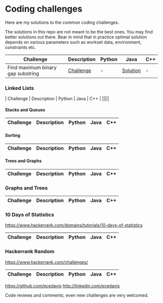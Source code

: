 # Coding challenges
Here are my solutions to the common coding challenges. 

The solutions in this repo are not meant to be the best ones. You may find better solutions out there. Bear in mind that in practice optimal solution depends on various parameters such as workset data, environment, constraints etc.

| Challenge  | Description  |  Python | Java | C++ |
|---|---|---|---|---|
|Find maximum binary gap substring | [Challenge](https://app.codility.com/programmers/lessons/1-iterations/binary_gap/) | - | [Solution](https://github.com/ecedavis/CodingChallenges/blob/master/BinaryGap.java) | - |



### Linked Lists

| Challenge  | Description  |  Python | Java | C++ |
|||||


#### Stacks and Queues

| Challenge  | Description  |  Python | Java | C++
|---|---|---|---|---

#### Sorting

| Challenge  | Description  |  Python | Java | C++
|---|---|---|---|---


#### Trees and Graphs

| Challenge  | Description  |  Python | Java | C++
|---|---|---|---|---



### Graphs and Trees

| Challenge  | Description  |  Python | Java | C++
|---|---|---|---|---

### 10 Days of Statistics
https://www.hackerrank.com/domains/tutorials/10-days-of-statistics

| Challenge  | Description  |  Python | Java | C++
|---|---|---|---|---


### Hackerrank Random

https://www.hackerrank.com/challenges/

| Challenge  | Description  |  Python | Java | C++
|---|---|---|---|---




https://github.com/ecedavis
http://linkedin.com/ecedavis

Code reviews and comments, even new challenges are very welcomed.
